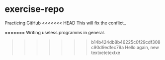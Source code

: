 # exercise-repo
Practicing GitHub
<<<<<<< HEAD
This will fix the conflict..

=======
Writing useless programms in general.
>>>>>>> b14b424db8b46225c0f29cdf308c90d9edfec79a
Hello again, new textxetetextxe